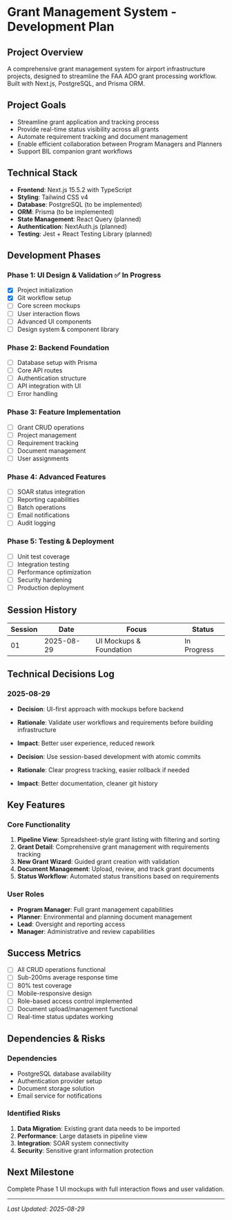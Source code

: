 # Grant Management System - Development Plan

## Project Overview
A comprehensive grant management system for airport infrastructure projects, designed to streamline the FAA ADO grant processing workflow. Built with Next.js, PostgreSQL, and Prisma ORM.

## Project Goals
- Streamline grant application and tracking process
- Provide real-time status visibility across all grants
- Automate requirement tracking and document management
- Enable efficient collaboration between Program Managers and Planners
- Support BIL companion grant workflows

## Technical Stack
- **Frontend**: Next.js 15.5.2 with TypeScript
- **Styling**: Tailwind CSS v4
- **Database**: PostgreSQL (to be implemented)
- **ORM**: Prisma (to be implemented)
- **State Management**: React Query (planned)
- **Authentication**: NextAuth.js (planned)
- **Testing**: Jest + React Testing Library (planned)

## Development Phases

### Phase 1: UI Design & Validation ✅ In Progress
- [x] Project initialization
- [x] Git workflow setup
- [ ] Core screen mockups
- [ ] User interaction flows
- [ ] Advanced UI components
- [ ] Design system & component library

### Phase 2: Backend Foundation 
- [ ] Database setup with Prisma
- [ ] Core API routes
- [ ] Authentication structure
- [ ] API integration with UI
- [ ] Error handling

### Phase 3: Feature Implementation
- [ ] Grant CRUD operations
- [ ] Project management
- [ ] Requirement tracking
- [ ] Document management
- [ ] User assignments

### Phase 4: Advanced Features
- [ ] SOAR status integration
- [ ] Reporting capabilities
- [ ] Batch operations
- [ ] Email notifications
- [ ] Audit logging

### Phase 5: Testing & Deployment
- [ ] Unit test coverage
- [ ] Integration testing
- [ ] Performance optimization
- [ ] Security hardening
- [ ] Production deployment

## Session History

| Session | Date | Focus | Status |
|---------|------|-------|--------|
| 01 | 2025-08-29 | UI Mockups & Foundation | In Progress |

## Technical Decisions Log

### 2025-08-29
- **Decision**: UI-first approach with mockups before backend
- **Rationale**: Validate user workflows and requirements before building infrastructure
- **Impact**: Better user experience, reduced rework

- **Decision**: Use session-based development with atomic commits
- **Rationale**: Clear progress tracking, easier rollback if needed
- **Impact**: Better documentation, cleaner git history

## Key Features

### Core Functionality
1. **Pipeline View**: Spreadsheet-style grant listing with filtering and sorting
2. **Grant Detail**: Comprehensive grant management with requirements tracking
3. **New Grant Wizard**: Guided grant creation with validation
4. **Document Management**: Upload, review, and track grant documents
5. **Status Workflow**: Automated status transitions based on requirements

### User Roles
- **Program Manager**: Full grant management capabilities
- **Planner**: Environmental and planning document management
- **Lead**: Oversight and reporting access
- **Manager**: Administrative and review capabilities

## Success Metrics
- [ ] All CRUD operations functional
- [ ] Sub-200ms average response time
- [ ] 80% test coverage
- [ ] Mobile-responsive design
- [ ] Role-based access control implemented
- [ ] Document upload/management functional
- [ ] Real-time status updates working

## Dependencies & Risks

### Dependencies
- PostgreSQL database availability
- Authentication provider setup
- Document storage solution
- Email service for notifications

### Identified Risks
1. **Data Migration**: Existing grant data needs to be imported
2. **Performance**: Large datasets in pipeline view
3. **Integration**: SOAR system connectivity
4. **Security**: Sensitive grant information protection

## Next Milestone
Complete Phase 1 UI mockups with full interaction flows and user validation.

---
*Last Updated: 2025-08-29*